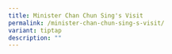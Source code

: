 ```yaml
---
title: Minister Chan Chun Sing's Visit
permalink: /minister-chan-chun-sing-s-visit/
variant: tiptap
description: ""
---
```

